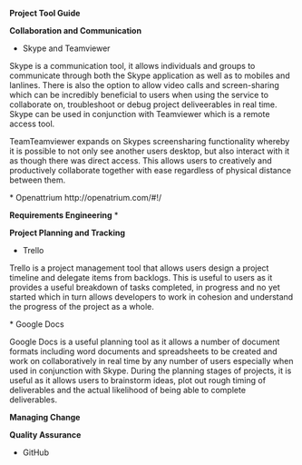 **Project Tool Guide**

**Collaboration and Communication**
* Skype and Teamviewer
<p>Skype is a communication tool, it allows individuals and groups to communicate through both the Skype application as well as to mobiles and lanlines. There is also the option to allow video calls and screen-sharing which can be incredibly beneficial to users when using the service to collaborate on, troubleshoot or debug project deliveerables in real time. Skype can be used in conjunction with Teamviewer which is a remote access tool.</p>
<p>TeamTeamviewer expands on Skypes screensharing functionality whereby it is possible to not only see another users desktop, but also interact with it as though there was direct access. This allows users to creatively and productively collaborate together with ease regardless of physical distance between them.</p>
* Openattrium http://openatrium.com/#!/

**Requirements Engineering**
*  

**Project Planning and Tracking**
* Trello
<p>Trello is a project management tool that allows users design a project timeline and delegate items from backlogs. This is useful to users as it provides a useful breakdown of tasks completed, in progress and no yet started which in turn allows developers to work in cohesion and understand the progress of the project as a whole.</p>
* Google Docs
<p>Google Docs is a useful planning tool as it allows a number of document formats including word documents and spreadsheets to be created and work on collaboratively in real time by any number of users especially when used in conjunction with Skype. During the planning stages of projects, it is useful as it allows users to brainstorm ideas, plot out rough timing of deliverables and the actual likelihood of being able to complete deliverables.</p>

**Managing Change**


**Quality Assurance**
* GitHub

